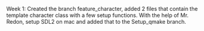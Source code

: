Week 1:
Created the branch feature_character, added 2 files that contain the template character class with a few setup functions.
With the help of Mr. Redon, setup SDL2 on mac and added that to the Setup_qmake branch.
